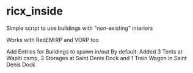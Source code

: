 # ricx_inside
Simple script to use buildings with "non-existing" interiors

Works with RedEM:RP and VORP too

Add Entries for Buildings to spawn in/out
By default: Added 3 Tents at Wapiti camp, 3 Storages at Saint Denis Dock and 1 Train Wagon in Saint Denis Dock
